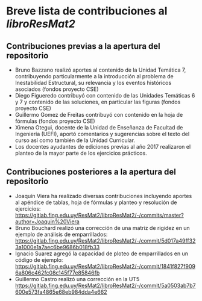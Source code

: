 # Breve lista de contribuciones al _libroResMat2_

## Contribuciones previas a la apertura del repositorio

 * Bruno Bazzano realizó aportes al contenido de la Unidad Temática 7, contribuyendo particularmente a la introducción al problema de Inestabilidad Estructural, su relevancia y los eventos históricos asociados (fondos proyecto CSE)
 * Diego Figueredo contribuyó con contenido de las Unidades Temáticas 6 y 7 y contenido de las soluciones, en particular las figuras (fondos proyecto CSE)
 * Guillermo Gomez de Freitas contribuyó con contenido en la hoja de fórmulas  (fondos proyecto CSE)
 * Ximena Otegui, docente de la Unidad de Enseñanza de Facultad de Ingeniería (UEFI), aportó comentarios y sugerencias sobre el texto del curso así como también de la Unidad Curricular.
 * Los docentes ayudantes de ediciones previas al año 2017 realizaron el planteo de la mayor parte de los ejercicios prácticos.

## Contribuciones posteriores a la apertura del repositorio

 * Joaquín Viera ha realizado diversas contribuciones incluyendo aportes al apéndice de tablas, hoja de fórmulas y planteo y resolución de ejercicios: https://gitlab.fing.edu.uy/ResMat2/libroResMat2/-/commits/master?author=Joaquin%20Viera
 * Bruno Bouchard realizó una corrección de una matriz de rigidez en un ejemplo de análisis de emparrillados: https://gitlab.fing.edu.uy/ResMat2/libroResMat2/-/commit/5d017a49ff323a1000e1a7aec6be9686b018fb33
 * Ignacio Suarez agregó la capacidad de ploteo de emparrillados en un código de ejemplo: https://gitlab.fing.edu.uy/ResMat2/libroResMat2/-/commit/1841f827f9096a806c462fc08c145f77e85846fb
 * Guillermo Castro realizó una corrección en la UT5 https://gitlab.fing.edu.uy/ResMat2/libroResMat2/-/commit/5a0503ab7b7600e573fa4865e68eb984dda4e662


